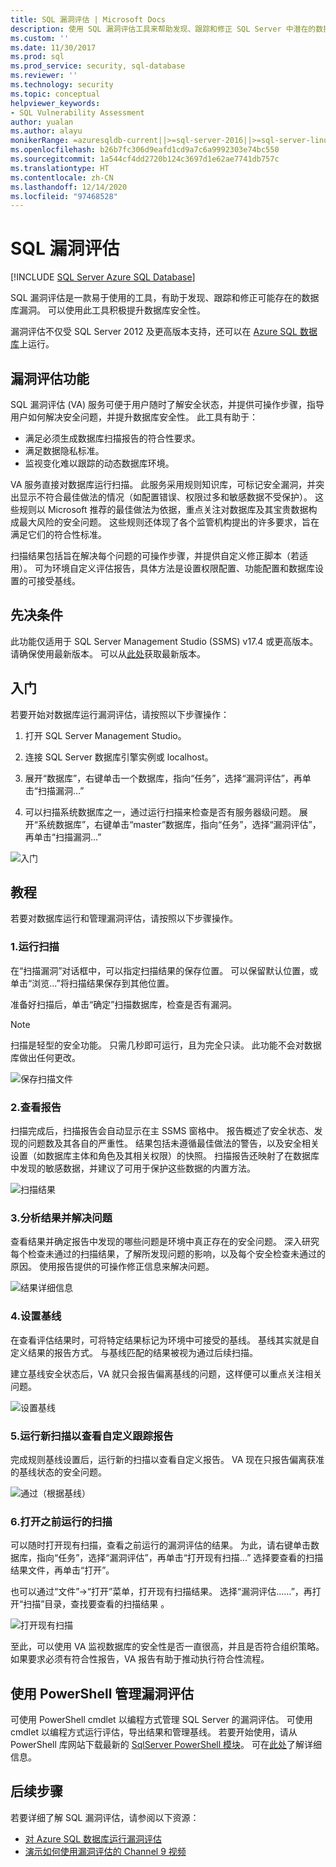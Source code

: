 ```yaml
---
title: SQL 漏洞评估 | Microsoft Docs
description: 使用 SQL 漏洞评估工具来帮助发现、跟踪和修正 SQL Server 中潜在的数据库漏洞。
ms.custom: ''
ms.date: 11/30/2017
ms.prod: sql
ms.prod_service: security, sql-database
ms.reviewer: ''
ms.technology: security
ms.topic: conceptual
helpviewer_keywords:
- SQL Vulnerability Assessment
author: yualan
ms.author: alayu
monikerRange: =azuresqldb-current||>=sql-server-2016||>=sql-server-linux-2017||=azuresqldb-mi-current
ms.openlocfilehash: b26b7fc306d9eafd1cd9a7c6a9992303e74bc550
ms.sourcegitcommit: 1a544cf4dd2720b124c3697d1e62ae7741db757c
ms.translationtype: HT
ms.contentlocale: zh-CN
ms.lasthandoff: 12/14/2020
ms.locfileid: "97468528"
---
```

# <a name="sql-vulnerability-assessment"></a>SQL 漏洞评估

[!INCLUDE [SQL Server Azure SQL Database](../../includes/applies-to-version/sql-asdb.md)]

SQL 漏洞评估是一款易于使用的工具，有助于发现、跟踪和修正可能存在的数据库漏洞。 可以使用此工具积极提升数据库安全性。

漏洞评估不仅受 SQL Server 2012 及更高版本支持，还可以在 [Azure SQL 数据库](/azure/sql-database/sql-vulnerability-assessment)上运行。

## <a name="vulnerability-assessment-features"></a>漏洞评估功能
SQL 漏洞评估 (VA) 服务可便于用户随时了解安全状态，并提供可操作步骤，指导用户如何解决安全问题，并提升数据库安全性。 此工具有助于：
- 满足必须生成数据库扫描报告的符合性要求。 
- 满足数据隐私标准。
- 监视变化难以跟踪的动态数据库环境。

VA 服务直接对数据库运行扫描。 此服务采用规则知识库，可标记安全漏洞，并突出显示不符合最佳做法的情况（如配置错误、权限过多和敏感数据不受保护）。 这些规则以 Microsoft 推荐的最佳做法为依据，重点关注对数据库及其宝贵数据构成最大风险的安全问题。 这些规则还体现了各个监管机构提出的许多要求，旨在满足它们的符合性标准。

扫描结果包括旨在解决每个问题的可操作步骤，并提供自定义修正脚本（若适用）。 可为环境自定义评估报告，具体方法是设置权限配置、功能配置和数据库设置的可接受基线。 

## <a name="prerequisites"></a>先决条件
此功能仅适用于 SQL Server Management Studio (SSMS) v17.4 或更高版本。 请确保使用最新版本。 可以从[此处](../../ssms/download-sql-server-management-studio-ssms.md)获取最新版本。

## <a name="getting-started"></a>入门
若要开始对数据库运行漏洞评估，请按照以下步骤操作：
   1.   打开 SQL Server Management Studio。

   2.   连接 SQL Server 数据库引擎实例或 localhost。

   3.   展开“数据库”，右键单击一个数据库，指向“任务”，选择“漏洞评估”，再单击“扫描漏洞...”   

   4.   可以扫描系统数据库之一，通过运行扫描来检查是否有服务器级问题。 展开“系统数据库”，右键单击“master”数据库，指向“任务”，选择“漏洞评估”，再单击“扫描漏洞...”    

   ![入门](media/sql-vulnerability-assessment/1-SSMSGetStarted.png)

## <a name="tutorial"></a>教程
若要对数据库运行和管理漏洞评估，请按照以下步骤操作。

### <a name="1-run-a-scan"></a>1.运行扫描

在“扫描漏洞”对话框中，可以指定扫描结果的保存位置。 可以保留默认位置，或单击“浏览...”将扫描结果保存到其他位置。

准备好扫描后，单击“确定”扫描数据库，检查是否有漏洞。

  > [!NOTE]   
  > 扫描是轻型的安全功能。 只需几秒即可运行，且为完全只读。 此功能不会对数据库做出任何更改。

![保存扫描文件](media/sql-vulnerability-assessment/2-ssmssavescanfile.png)

### <a name="2-view-the-report"></a>2.查看报告

扫描完成后，扫描报告会自动显示在主 SSMS 窗格中。 报告概述了安全状态、发现的问题数及其各自的严重性。 结果包括未遵循最佳做法的警告，以及安全相关设置（如数据库主体和角色及其相关权限）的快照。 扫描报告还映射了在数据库中发现的敏感数据，并建议了可用于保护这些数据的内置方法。

![扫描结果](media/sql-vulnerability-assessment/3-ssmsscanresults.png)

### <a name="3-analyze-the-results-and-resolve-issues"></a>3.分析结果并解决问题

查看结果并确定报告中发现的哪些问题是环境中真正存在的安全问题。 深入研究每个检查未通过的扫描结果，了解所发现问题的影响，以及每个安全检查未通过的原因。 使用报告提供的可操作修正信息来解决问题。

![结果详细信息](media/sql-vulnerability-assessment/4-ssmsresultdetails.png)

### <a name="4-set-your-baseline"></a>4.设置基线

在查看评估结果时，可将特定结果标记为环境中可接受的基线。 基线其实就是自定义结果的报告方式。 与基线匹配的结果被视为通过后续扫描。 

建立基线安全状态后，VA 就只会报告偏离基线的问题，这样便可以重点关注相关问题。

![设置基线](media/sql-vulnerability-assessment/5-ssmssetbaseline.png)

### <a name="5-run-a-new-scan-to-see-your-customized-tracking-report"></a>5.运行新扫描以查看自定义跟踪报告

完成规则基线设置后，运行新的扫描以查看自定义报告。 VA 现在只报告偏离获准的基线状态的安全问题。

![通过（根据基线）](media/sql-vulnerability-assessment/6-ssmspassperbaseline.png)

### <a name="6-open-a-previously-run-scan"></a>6.打开之前运行的扫描

可以随时打开现有扫描，查看之前运行的漏洞评估的结果。 为此，请右键单击数据库，指向“任务”，选择“漏洞评估”，再单击“打开现有扫描...”  选择要查看的扫描结果文件，再单击“打开”。 

也可以通过“文件”->“打开”菜单，打开现有扫描结果。 选择“漏洞评估……”，再打开“扫描”目录，查找要查看的扫描结果 。

![打开现有扫描](media/sql-vulnerability-assessment/7-ssmsopenexistingscan.png)

至此，可以使用 VA 监视数据库的安全性是否一直很高，并且是否符合组织策略。 如果要求必须有符合性报告，VA 报告有助于推动执行符合性流程。

## <a name="manage-vulnerability-assessments-using-powershell"></a>使用 PowerShell 管理漏洞评估
可使用 PowerShell cmdlet 以编程方式管理 SQL Server 的漏洞评估。 可使用 cmdlet 以编程方式运行评估，导出结果和管理基线。
若要开始使用，请从 PowerShell 库网站下载最新的 [SqlServer PowerShell 模块](https://www.powershellgallery.com/packages/SqlServer/)。 可在[此处](/archive/blogs/sqlsecurity/powershell-cmdlets-for-managing-sql-vulnerability-assessments)了解详细信息。

## <a name="next-steps"></a>后续步骤
若要详细了解 SQL 漏洞评估，请参阅以下资源：
- [对 Azure SQL 数据库运行漏洞评估](/azure/sql-database/sql-vulnerability-assessment) 
- [演示如何使用漏洞评估的 Channel 9 视频](https://channel9.msdn.com/Shows/Data-Exposed/Track-and-remediate-potential-database-vulnerabilities-with-SQL-Vulnerability-Assessment)


